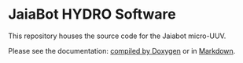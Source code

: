 # JaiaBot HYDRO Software

This repository houses the source code for the Jaiabot micro-UUV. 

Please see the documentation: [compiled by Doxygen](https://gobysoft.org/doc/jaiabot-hydro/html/) or in [Markdown](https://github.com/jaiarobotics/jaiabot-hydro/blob/1.y/src/doc/markdown/page01_main.md).
